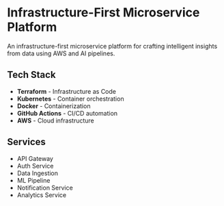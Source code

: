 # Infrastructure-First Microservice Platform

An infrastructure-first microservice platform for crafting intelligent insights from data using AWS and AI pipelines.

## Tech Stack

- **Terraform** - Infrastructure as Code
- **Kubernetes** - Container orchestration
- **Docker** - Containerization
- **GitHub Actions** - CI/CD automation
- **AWS** - Cloud infrastructure

## Services

- API Gateway
- Auth Service
- Data Ingestion
- ML Pipeline
- Notification Service
- Analytics Service

